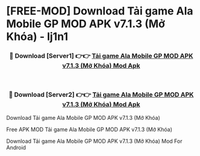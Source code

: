 # [FREE-MOD] Download Tải game Ala Mobile GP MOD APK v7.1.3 (Mở Khóa) - lj1n1


<div align="center">
<h3>🔴 Download [Server1] 👉👉 <a href="https://apk-comot.site?title=Tải_game_Ala_Mobile_GP_MOD_APK_v7.1.3_(Mở_Khóa)">Tải game Ala Mobile GP MOD APK v7.1.3 (Mở Khóa) Mod Apk</a></h3><br>

<h3>🔴 Download [Server2] 👉👉 <a href="https://apk-comot.site?title=Tải_game_Ala_Mobile_GP_MOD_APK_v7.1.3_(Mở_Khóa)">Tải game Ala Mobile GP MOD APK v7.1.3 (Mở Khóa) Mod Apk</a></h3>
</div>



Download Tải game Ala Mobile GP MOD APK v7.1.3 (Mở Khóa) 

Free APK MOD Tải game Ala Mobile GP MOD APK v7.1.3 (Mở Khóa) 

Download Tải game Ala Mobile GP MOD APK v7.1.3 (Mở Khóa) Mod For Android
